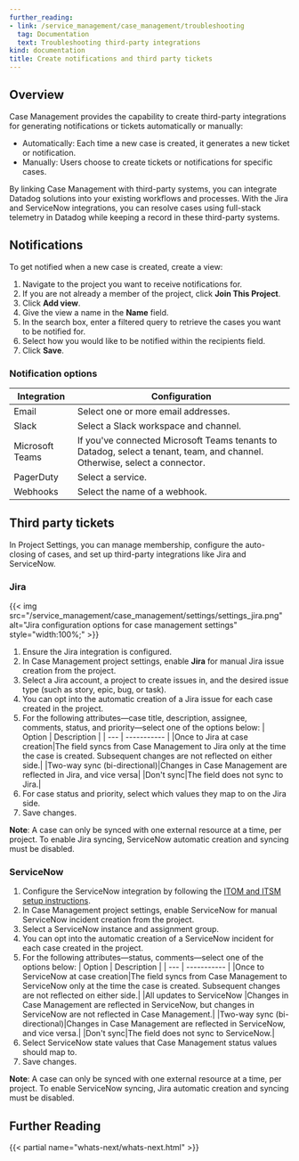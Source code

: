 ```yaml
---
further_reading:
- link: /service_management/case_management/troubleshooting
  tag: Documentation
  text: Troubleshooting third-party integrations
kind: documentation
title: Create notifications and third party tickets
---
```


## Overview

Case Management provides the capability to create third-party integrations for generating notifications or tickets automatically or manually:
- Automatically: Each time a new case is created, it generates a new ticket or notification.
- Manually: Users choose to create tickets or notifications for specific cases. 

By linking Case Management with third-party systems, you can integrate Datadog solutions into your existing workflows and processes. With the Jira and ServiceNow integrations, you can resolve cases using full-stack telemetry in Datadog while keeping a record in these third-party systems.


## Notifications 

To get notified when a new case is created, create a view: 
1. Navigate to the project you want to receive notifications for.
1. If you are not already a member of the project, click **Join This Project**.
1. Click **Add view**.
1. Give the view a name in the **Name** field.
1. In the search box, enter a filtered query to retrieve the cases you want to be notified for.
1. Select how you would like to be notified within the recipients field.
1. Click **Save**.

### Notification options

| Integration     | Configuration    |
| --------------- | ---------------- |
| Email           | Select one or more email addresses. |
| Slack           | Select a Slack workspace and channel. |
| Microsoft Teams | If you've connected Microsoft Teams tenants to Datadog, select a tenant, team, and channel. Otherwise, select a connector.|
| PagerDuty       | Select a service. |
| Webhooks        | Select the name of a webhook. |



## Third party tickets 
In Project Settings, you can manage membership, configure the auto-closing of cases, and set up third-party integrations like Jira and ServiceNow. 

### Jira

{{< img src="/service_management/case_management/settings/settings_jira.png" alt="Jira configuration options for case management settings" style="width:100%;" >}}

1. Ensure the Jira integration is configured. 
1. In Case Management project settings, enable **Jira** for manual Jira issue creation from the project. 
1. Select a Jira account, a project to create issues in, and the desired issue type (such as story, epic, bug, or task). 
1. You can opt into the automatic creation of a Jira issue for each case created in the project. 
1. For the following attributes—case title, description, assignee, comments, status, and priority—select one of the options below:
  | Option     | Description    | 
  | ---  | ----------- | 
  |Once to Jira at case creation|The field syncs from Case Management to Jira only at the time the case is created. Subsequent changes are not reflected on either side.|
  |Two-way sync (bi-directional)|Changes in Case Management are reflected in Jira, and vice versa|
  |Don't sync|The field does not sync to Jira.|
1. For case status and priority, select which values they map to on the Jira side. 
1. Save changes.

**Note**: A case can only be synced with one external resource at a time, per project. To enable Jira syncing, ServiceNow automatic creation and syncing must be disabled.

### ServiceNow

1. Configure the ServiceNow integration by following the [ITOM and ITSM setup instructions][2]. 
1. In Case Management project settings, enable ServiceNow for manual ServiceNow incident creation from the project. 
1. Select a ServiceNow instance and assignment group. 
1. You can opt into the automatic creation of a ServiceNow incident for each case created in the project.
1. For the following attributes—status, comments—select one of the options below:
  | Option     | Description    | 
  | ---  | ----------- | 
  |Once to ServiceNow at case creation|The field syncs from Case Management to ServiceNow only at the time the case is created. Subsequent changes are not reflected on either side.|
  |All updates to ServiceNow |Changes in Case Management are reflected in ServiceNow, but changes in ServiceNow are not reflected in Case Management.|
  |Two-way sync (bi-directional)|Changes in Case Management are reflected in ServiceNow, and vice versa.|
  |Don't sync|The field does not sync to ServiceNow.|
1. Select ServiceNow state values that Case Management status values should map to.
1. Save changes.

**Note**: A case can only be synced with one external resource at a time, per project. To enable ServiceNow syncing, Jira automatic creation and syncing must be disabled.

## Further Reading

{{< partial name="whats-next/whats-next.html" >}}

[1]: https://app.datadoghq.com/cases/settings
[2]: https://docs.datadoghq.com/ja/integrations/servicenow/#itom-and-itsm-setup
